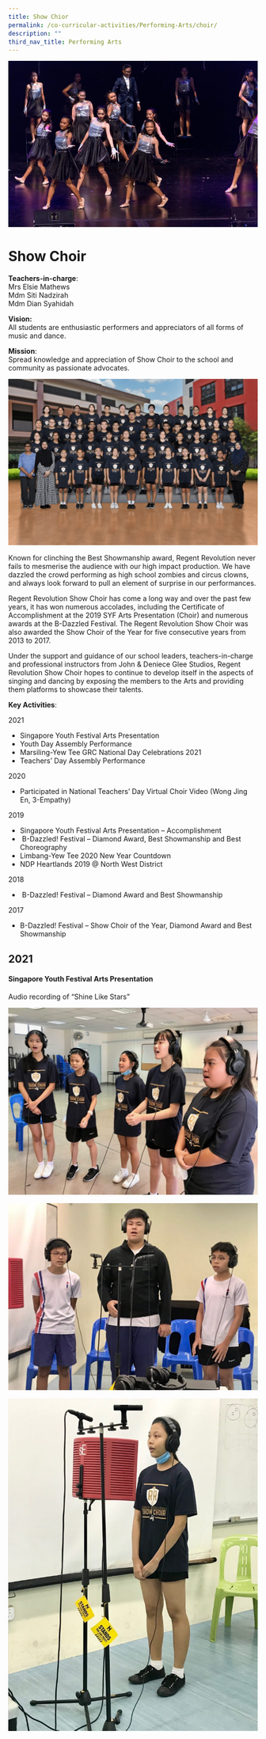 ```yaml
---
title: Show Chior
permalink: /co-curricular-activities/Performing-Arts/choir/
description: ""
third_nav_title: Performing Arts
---
```

![](/images/show-choir.jpg)

Show Choir
==========

**Teachers-in-charge**:  
Mrs Elsie Mathews  
Mdm Siti Nadzirah  
Mdm Dian Syahidah

**Vision:**  
All students are enthusiastic performers and appreciators of all forms of music and dance.

**Mission**:  
Spread knowledge and appreciation of Show Choir to the school and community as passionate advocates.

![](/images/Show-Choir-Formal-1024x683.jpg)

Known for clinching the Best Showmanship award, Regent Revolution never fails to mesmerise the audience with our high impact production. We have dazzled the crowd performing as high school zombies and circus clowns, and always look forward to pull an element of surprise in our performances.

Regent Revolution Show Choir has come a long way and over the past few years, it has won numerous accolades, including the Certificate of Accomplishment at the 2019 SYF Arts Presentation (Choir) and numerous awards at the B-Dazzled Festival. The Regent Revolution Show Choir was also awarded the Show Choir of the Year for five consecutive years from 2013 to 2017.

Under the support and guidance of our school leaders, teachers-in-charge and professional instructors from John & Deniece Glee Studios, Regent Revolution Show Choir hopes to continue to develop itself in the aspects of singing and dancing by exposing the members to the Arts and providing them platforms to showcase their talents.

**Key Activities**:

2021

*   Singapore Youth Festival Arts Presentation
*   Youth Day Assembly Performance
*   Marsiling-Yew Tee GRC National Day Celebrations 2021
*   Teachers’ Day Assembly Performance

2020

*   Participated in National Teachers’ Day Virtual Choir Video (Wong Jing En, 3-Empathy)

2019

*   Singapore Youth Festival Arts Presentation – Accomplishment
*    B-Dazzled! Festival – Diamond Award, Best Showmanship and Best Choreography
*   Limbang-Yew Tee 2020 New Year Countdown
*   NDP Heartlands 2019 @ North West District

2018

*    B-Dazzled! Festival – Diamond Award and Best Showmanship

2017

*   B-Dazzled! Festival – Show Choir of the Year, Diamond Award and Best Showmanship

## 2021
#### **Singapore Youth Festival Arts Presentation**

Audio recording of “Shine Like Stars”

![](/images/02_SYF-audio-recording-1024x768.jpg)

![](/images/03_SYF-audio-recording-1024x768.jpg)

![](/images/04_SYF-audio-recording-768x1024.jpg)